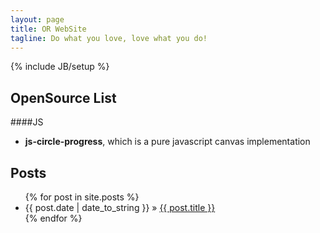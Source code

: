 ```yaml
---
layout: page
title: OR WebSite
tagline: Do what you love, love what you do!
---
```

{% include JB/setup %}

## OpenSource List


####JS

  - **js-circle-progress**, which is a pure javascript canvas implementation


## Posts

<ul class="posts">
  {% for post in site.posts %}
    <li>
      <span>{{ post.date | date_to_string }}</span> &raquo;
      <a href="{{ BASE_PATH }}{{ post.url }}">{{ post.title }}</a>
    </li>
  {% endfor %}
</ul>
